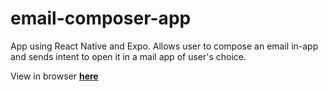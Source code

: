# email-composer-app
 App using React Native and Expo. Allows user to compose an email in-app and sends intent to open it in a mail app of user's choice.

View in browser [**here**](https://snack.expo.dev/@git/github.com/CF-Star/email-composer-app) <br>
